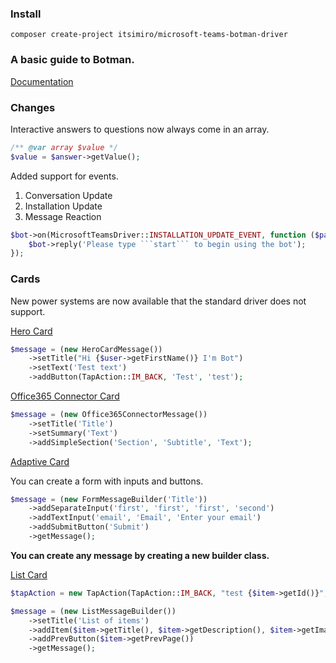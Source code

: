 ### Install

```composer create-project itsimiro/microsoft-teams-botman-driver```

### A basic guide to Botman.

[Documentation](https://botman.io/2.0/driver-ms-bot-framework)

### Changes

Interactive answers to questions now always come in an array.

```php
/** @var array $value */
$value = $answer->getValue();
```

Added support for events.

1. Conversation Update
2. Installation Update
3. Message Reaction

```php
$bot->on(MicrosoftTeamsDriver::INSTALLATION_UPDATE_EVENT, function ($payload, BotMan $bot) {
    $bot->reply('Please type ```start``` to begin using the bot');
});
```

### Cards

New power systems are now available that the standard driver does not support.

[Hero Card](https://docs.microsoft.com/en-us/microsoftteams/platform/task-modules-and-cards/cards/cards-reference#hero-card)

```php
$message = (new HeroCardMessage())
    ->setTitle("Hi {$user->getFirstName()} I'm Bot")
    ->setText('Test text')
    ->addButton(TapAction::IM_BACK, 'Test', 'test');
```

[Office365 Connector Card](https://docs.microsoft.com/en-us/microsoftteams/platform/task-modules-and-cards/cards/cards-reference#office-365-connector-card)

```php
$message = (new Office365ConnectorMessage())
    ->setTitle('Title')
    ->setSummary('Text')
    ->addSimpleSection('Section', 'Subtitle', 'Text');
```

[Adaptive Card](https://docs.microsoft.com/en-us/microsoftteams/platform/task-modules-and-cards/cards/cards-reference#adaptive-card)

You can create a form with inputs and buttons.

```php
$message = (new FormMessageBuilder('Title'))
    ->addSeparateInput('first', 'first', 'first', 'second')
    ->addTextInput('email', 'Email', 'Enter your email')
    ->addSubmitButton('Submit')
    ->getMessage();
```

**You can create any message by creating a new builder class.**

[List Card](https://docs.microsoft.com/en-us/microsoftteams/platform/task-modules-and-cards/cards/cards-reference#list-card)

```php
$tapAction = new TapAction(TapAction::IM_BACK, "test {$item->getId()}", $item->getTitle());

$message = (new ListMessageBuilder())
    ->setTitle('List of items')
    ->addItem($item->getTitle(), $item->getDescription(), $item->getImageUrl(), $tapAction)
    ->addPrevButton($item->getPrevPage())
    ->getMessage();
```
